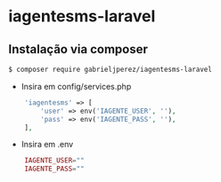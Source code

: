 # iagentesms-laravel

## Instalação via composer

```bash
$ composer require gabrieljperez/iagentesms-laravel
```

- Insira em config/services.php

```php
    'iagentesms' => [
        'user' => env('IAGENTE_USER', ''),
        'pass' => env('IAGENTE_PASS', ''),
    ],
```

- Insira em .env
```php
    IAGENTE_USER=""
    IAGENTE_PASS=""
```
